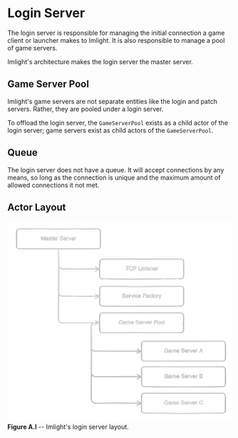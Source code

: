 # Login Server
The login server is responsible for managing the initial connection a game client or launcher makes to Imlight. It is also responsible to manage a pool of game servers.

Imlight's architecture makes the login server the master server.

## Game Server Pool
Imlight's game servers are not separate entities like the login and patch servers. Rather, they are pooled under a login server.

To offload the login server, the `GameServerPool` exists as a child actor of the login server; game servers exist as child actors of the `GameServerPool`.

## Queue
The login server does not have a queue. It will accept connections by any means, so long as the connection is unique and the maximum amount of allowed connections it not met.

## Actor Layout
![](../../images/login-server-layout.png)
__Figure A.I__ -- Imlight's login server layout.